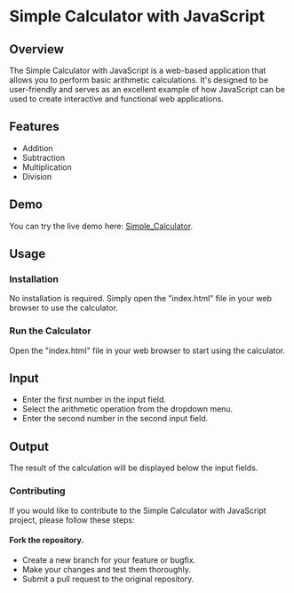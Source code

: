 # Simple Calculator with JavaScript

## Overview

The Simple Calculator with JavaScript is a web-based application that allows you to perform basic arithmetic calculations. It's designed to be user-friendly and serves as an excellent example of how JavaScript can be used to create interactive and functional web applications.

## Features

- Addition
- Subtraction
- Multiplication
- Division

## Demo
You can try the live demo here: [Simple_Calculator](https://bala174.github.io/Simple_calculator/).

## Usage

### Installation

No installation is required. Simply open the "index.html" file in your web browser to use the calculator.

### Run the Calculator
Open the "index.html" file in your web browser to start using the calculator.

## Input
- Enter the first number in the input field.
- Select the arithmetic operation from the dropdown menu.
- Enter the second number in the second input field.

## Output
The result of the calculation will be displayed below the input fields.

### Contributing
If you would like to contribute to the Simple Calculator with JavaScript project, please follow these steps:
#### Fork the repository.
- Create a new branch for your feature or bugfix.
- Make your changes and test them thoroughly.
- Submit a pull request to the original repository.
